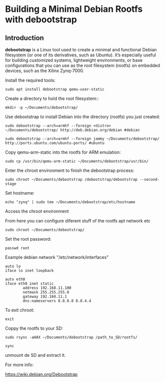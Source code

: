 # Building a Minimal Debian Rootfs with debootstrap

## Introduction

**debootstrap** is a Linux tool used to create a minimal and functional Debian filesystem (or one of its derivatives, such as Ubuntu). It’s especially useful for building customized systems, lightweight environments, or base configurations that you can use as the root filesystem (rootfs) on embedded devices, such as the Xilinx Zynq-7000.

Install the required tools:
```plaintext
sudo apt install debootstrap qemu-user-static
```
Create a directory to hold the root filesystem::
```plaintext
mkdir -p ~/Documents/debootstrap/
```
Use debootstrap to install Debian into the directory (rootfs) you just created:
```plaintext
sudo debootstrap --arch=armhf --foreign <distro> ~/Documents/debootstrap/ http://deb.debian.org/debian #debian
```
```plaintext
sudo debootstrap --arch=armhf --foreign jammy ~/Documents/debootstrap/ http://ports.ubuntu.com/ubuntu-ports/ #ubuntu
```
Copy qemu-arm-static into the rootfs for ARM emulation:
```plaintext
sudo cp /usr/bin/qemu-arm-static ~/Documents/debootstrap/usr/bin/
```
Enter the chroot environment to finish the debootstrap process:
```plaintext
sudo chroot ~/Documents/debootstrap /debootstrap/debootstrap --second-stage
```
Set hostname:
```plaintext
echo "zynq" | sudo tee ~/Documents/debootstrap/etc/hostname
```
Access the chroot environment

From here you can configure diferent stuff of the rootfs apt network etc

```plaintext
sudo chroot ~/Documents/debootstrap/
```
Set the root password:
```plaintext
passwd root
```
Example debian network "/etc/network/interfaces"
```plaintext
auto lo
iface lo inet loopback

auto eth0
iface eth0 inet static
        address 192.168.11.100
        netmask 255.255.255.0
        gateway 192.168.11.1
        dns-nameservers 8.8.8.8 8.8.4.4
```
To exit chroot:     
```plaintext
exit
```
Coppy the rootfs to your SD:
```plaintext
sudo rsync -aHAX ~/Documents/debootstrap /path_to_SD/rootfs/
```
```plaintext
sync
```

unmount de SD and extract it.

For more info:

https://wiki.debian.org/Debootstrap


